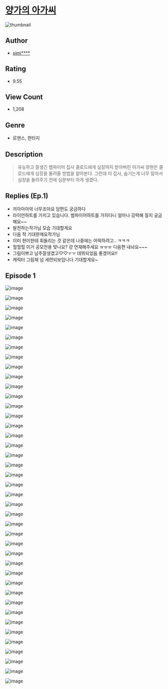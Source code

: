 # [양가의 아가씨](https://comic.naver.com/challenge/list?titleId=810363)
![thumbnail](https://image-comic.pstatic.net/user_contents_data/challenge_comic/2023/05/23/upload_3616731766904666467_480x623.jpeg)

## Author
- [simj****](https://comic.naver.com/artistTitle?id=366879)

## Rating
- 9.55

## View Count
- 1,208

## Genre
- 로맨스, 판타지

## Description
> 유능하고 잘생긴 뱀파이어 집사 클로드에게 심장까지 받아버린 아가씨 양현은 클로드에게 심장을 돌려줄 방법을 알아본다. 그런데 이 집사, 숨기는게 너무 많아서 심장을 돌려주기 전에 심문부터 하게 생겼다.

## Replies (Ep.1)
- 끼아아아악 너무조아요 담편도 궁금하다
- 라이언하트를 가지고 있습니다. 뱀파이어하트를 가지다니 얼마나 강력해 질지 궁금해요~~
- 발전하는작가님 모습 기대할게요
- 다음 작 기대햔께요작가님
- 이미 현이한테 휘둘리는 것 같은데 나중에는 어떡하려고.. ㅋㅋㅋ
- 헐헐헐 이거 공모전용 맞나요? 걍 연재해주세요 ㅠㅠㅠ 다음편 내놔요~~~
- 그림이쁘고 남주잘생겼고♡♡ㅜㅜ 데뷔되었음 좋겠어요!!
- 캐릭터 그림체 넘 세련되보입니다.기대할게요~

## Episode 1
![image](https://image-comic.pstatic.net/user_contents_data/challenge_comic/2023/05/25/366879/upload_4122535526906881330.jpeg)

![image](https://image-comic.pstatic.net/user_contents_data/challenge_comic/2023/05/25/366879/upload_3473227726924953954.jpeg)

![image](https://image-comic.pstatic.net/user_contents_data/challenge_comic/2023/05/25/366879/upload_3832906748782850149.jpeg)

![image](https://image-comic.pstatic.net/user_contents_data/challenge_comic/2023/05/25/366879/upload_7162524632551143735.jpeg)

![image](https://image-comic.pstatic.net/user_contents_data/challenge_comic/2023/05/25/366879/upload_7293687564256698675.jpeg)

![image](https://image-comic.pstatic.net/user_contents_data/challenge_comic/2023/05/25/366879/upload_7365466105699250278.jpeg)

![image](https://image-comic.pstatic.net/user_contents_data/challenge_comic/2023/05/25/366879/upload_7076672556252738105.jpeg)

![image](https://image-comic.pstatic.net/user_contents_data/challenge_comic/2023/05/25/366879/upload_3979040643727374137.jpeg)

![image](https://image-comic.pstatic.net/user_contents_data/challenge_comic/2023/05/25/366879/upload_3630295162764472627.jpeg)

![image](https://image-comic.pstatic.net/user_contents_data/challenge_comic/2023/05/25/366879/upload_7306352856665765219.jpeg)

![image](https://image-comic.pstatic.net/user_contents_data/challenge_comic/2023/05/25/366879/upload_3905804382639503462.jpeg)

![image](https://image-comic.pstatic.net/user_contents_data/challenge_comic/2023/05/25/366879/upload_3907216150519689830.jpeg)

![image](https://image-comic.pstatic.net/user_contents_data/challenge_comic/2023/05/25/366879/upload_3905859146995806260.jpeg)

![image](https://image-comic.pstatic.net/user_contents_data/challenge_comic/2023/05/25/366879/upload_7076620874911068983.jpeg)

![image](https://image-comic.pstatic.net/user_contents_data/challenge_comic/2023/05/25/366879/upload_3979269144580404017.jpeg)

![image](https://image-comic.pstatic.net/user_contents_data/challenge_comic/2023/05/25/366879/upload_3616453410023564086.jpeg)

![image](https://image-comic.pstatic.net/user_contents_data/challenge_comic/2023/05/25/366879/upload_7219660951068815417.jpeg)

![image](https://image-comic.pstatic.net/user_contents_data/challenge_comic/2023/05/25/366879/upload_3487584054577095985.jpeg)

![image](https://image-comic.pstatic.net/user_contents_data/challenge_comic/2023/05/25/366879/upload_7004558912959099443.jpeg)

![image](https://image-comic.pstatic.net/user_contents_data/challenge_comic/2023/05/25/366879/upload_3990527259721098040.jpeg)

![image](https://image-comic.pstatic.net/user_contents_data/challenge_comic/2023/05/25/366879/upload_7148678687958970421.jpeg)

![image](https://image-comic.pstatic.net/user_contents_data/challenge_comic/2023/05/25/366879/upload_7221858678015877729.jpeg)

![image](https://image-comic.pstatic.net/user_contents_data/challenge_comic/2023/05/25/366879/upload_3847538846873172065.jpeg)

![image](https://image-comic.pstatic.net/user_contents_data/challenge_comic/2023/05/25/366879/upload_7234582423456199991.jpeg)

![image](https://image-comic.pstatic.net/user_contents_data/challenge_comic/2023/05/25/366879/upload_7220452406203723876.jpeg)

![image](https://image-comic.pstatic.net/user_contents_data/challenge_comic/2023/05/25/366879/upload_3833518979171038263.jpeg)

![image](https://image-comic.pstatic.net/user_contents_data/challenge_comic/2023/05/25/366879/upload_3617860777172875575.jpeg)

![image](https://image-comic.pstatic.net/user_contents_data/challenge_comic/2023/05/25/366879/upload_7076618675837494580.jpeg)

![image](https://image-comic.pstatic.net/user_contents_data/challenge_comic/2023/05/25/366879/upload_3690473632283766837.jpeg)

![image](https://image-comic.pstatic.net/user_contents_data/challenge_comic/2023/05/25/366879/upload_7292283479318159715.jpeg)

![image](https://image-comic.pstatic.net/user_contents_data/challenge_comic/2023/05/25/366879/upload_7148727942677541172.jpeg)

![image](https://image-comic.pstatic.net/user_contents_data/challenge_comic/2023/05/25/366879/upload_4051048558720345446.jpeg)

![image](https://image-comic.pstatic.net/user_contents_data/challenge_comic/2023/05/25/366879/upload_4051049683143189556.jpeg)

![image](https://image-comic.pstatic.net/user_contents_data/challenge_comic/2023/05/25/366879/upload_4048798055214966113.jpeg)

![image](https://image-comic.pstatic.net/user_contents_data/challenge_comic/2023/05/25/366879/upload_7233680634906425396.jpeg)

![image](https://image-comic.pstatic.net/user_contents_data/challenge_comic/2023/05/25/366879/upload_3991425560637485617.jpeg)

![image](https://image-comic.pstatic.net/user_contents_data/challenge_comic/2023/05/25/366879/upload_3630241272984527410.jpeg)

![image](https://image-comic.pstatic.net/user_contents_data/challenge_comic/2023/05/25/366879/upload_3919879234459349298.jpeg)

![image](https://image-comic.pstatic.net/user_contents_data/challenge_comic/2023/05/25/366879/upload_7365411118088664678.jpeg)

![image](https://image-comic.pstatic.net/user_contents_data/challenge_comic/2023/05/25/366879/upload_4062637620888614194.jpeg)

![image](https://image-comic.pstatic.net/user_contents_data/challenge_comic/2023/05/25/366879/upload_3630572222444745784.jpeg)
